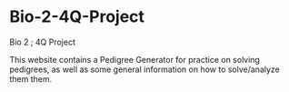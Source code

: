 # Bio-2-4Q-Project
Bio 2 ; 4Q Project

This website contains a Pedigree Generator for practice on solving pedigrees, as well as some general information on how to solve/analyze them them.
